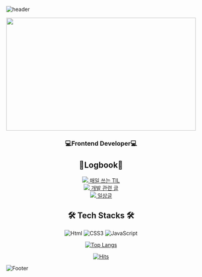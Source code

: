 ![header](https://capsule-render.vercel.app/api?type=waving&color=gradation&height=200&descAlign=50&fontAlign=50&section=header&text=Joy%20Github!&fontSize=65&fontColor=2E2E2E&animation=twinkling)

<img width="100%" height="300px" align="center" src="https://user-images.githubusercontent.com/90189513/191739413-373594c4-d935-422a-939a-27f94f39d384.gif"/>

<div align="center">
    
### 💻Frontend Developer💻
    

## 📝Logbook📝
    
<a href="https://velog.io/@eun0leee"><img src="https://img.shields.io/badge/Notion-000000?style=flat&logo=notion&logoColor=white" /> 매일 쓰는 TIL</a><br>
<a href="https://velog.io/@eun0leee"><img src="https://img.shields.io/badge/Velog-20C997?style=flat&logo=Velog&logoColor=white" /> 개발 관련 글</a><br>
<a href="https://blog.naver.com/eun0leee"><img src="https://img.shields.io/badge/Blog-03C75A?style=flat&logo=Naver&logoColor=white" /> 일상글</a><br>

## 🛠️ Tech Stacks 🛠️
<img alt="Html" src ="https://img.shields.io/badge/HTML-E34F26.svg?&style=for-the-badge&logo=HTML5&logoColor=white"/> 
<img alt="CSS3" src ="https://img.shields.io/badge/CSS3-FF9933.svg?&style=for-the-badge&logo=CSS3&logoColor=white"/>  
<img alt="JavaScript" src ="https://img.shields.io/badge/JavaScript-F7DF1E.svg?&style=for-the-badge&logo=JavaScript&logoColor=white"/>  

[![Top Langs](https://github-readme-stats.vercel.app/api/top-langs/?username=eun0leee&layout=compact)](https://github.com/eun0leee/github-readme-stats)

[![Hits](https://hits.seeyoufarm.com/api/count/incr/badge.svg?url=https%3A%2F%2Fgithub.com%2Feun0leee%2Fhit-counter&count_bg=%23DC86D8&title_bg=%238F279E&icon=&icon_color=%23E7E7E7&title=hits&edge_flat=false)](https://hits.seeyoufarm.com)

</div>

![Footer](https://capsule-render.vercel.app/api?type=waving&color=auto&height=100&section=footer)
